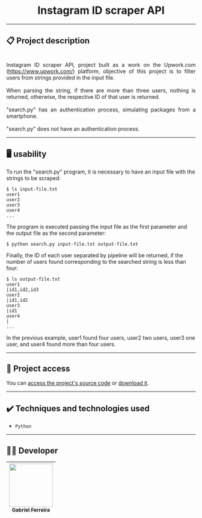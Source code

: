 <h1 align="center">Instagram ID scraper API</h1>

<hr>

## 📋 Project description

<p align="justify">
  <br>
  Instagram ID scraper API, project built as a work on the Upwork.com (<a href='https://www.upwork.com/'>https://www.upwork.com/</a>) platform, objective of this project is to filter users from strings provided in the input file. <br>
  <br>
When parsing the string, if there are more than three users, nothing is returned, otherwise, the respective ID of that user is returned.<br>
  <br>
"search.py" has an authentication process, simulating packages from a smartphone.<br>
  <br>
"search.py" does not have an authentication process.<br>
</p>

<hr>


## 🖥️ usability

<!--sec data-title="Prompt: OS X and Linux" data-id="OSX_Linux_prompt" data-collapse=true ces-->

To run the "search.py" program, it is necessary to have an input file with the strings to be scraped: <br>

    $ ls input-file.txt 
    user1
    user2
    user3
    user4
    ...

The program is executed passing the input file as the first parameter and the output file as the second parameter: <br>  

    $ python search.py input-file.txt output-file.txt

Finally, the ID of each user separated by pipeline will be returned, if the number of users found corresponding to the searched string is less than four: <br>

    $ ls output-file.txt 
    user1
    |id1,id2,id3
    user2
    |id1,id2
    user3
    |id1
    user4
    |
    ...
    
In the previous example, user1 found four users, user2 two users, user3 one user, and user4 found more than four users.

<!--endsec-->


<hr>

## 📁 Project access

You can [access the project's source code](https://github.com/GabesSeven/instagram-id-scraper-api/) or [download it](https://github.com/GabesSeven/instagram-id-scraper-api/archive/refs/heads/main.zip).

<hr>

## ✔️ Techniques and technologies used

- ``Python``

<hr>

## 🧑‍💻 Developer

| [<img src="https://avatars.githubusercontent.com/u/37443722?v=4" width=115><br><sub>Gabriel Ferreira</sub>](https://github.com/GabesSeven)
| :---: 
